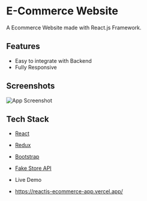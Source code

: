 # E-Commerce Website

A Ecommerce Website made with React.js Framework.

## Features

- Easy to integrate with Backend
- Fully Responsive

## Screenshots

![App Screenshot](https://i.ibb.co/fQ293tm/image.png)

## Tech Stack

- [React](https://reactjs.org/)
- [Redux](https://redux.js.org/)
- [Bootstrap](https://getbootstrap.com/)
- [Fake Store API](https://fakestoreapi.com/)

- Live Demo
- https://reactjs-ecommerce-app.vercel.app/
